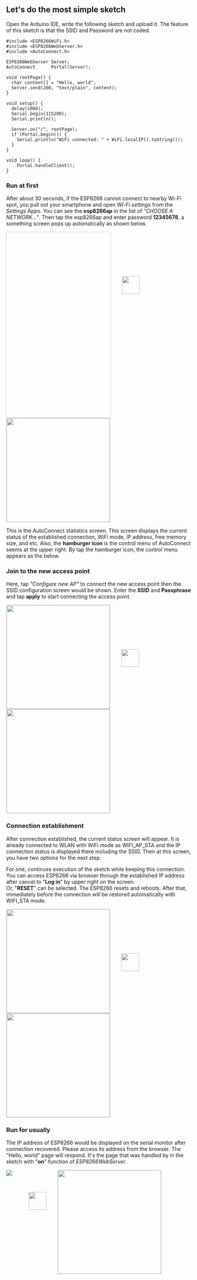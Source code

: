 ## Let's do the most simple sketch

Open the Arduino IDE, write the following sketch and upload it. The feature of this sketch is that the SSID and Password are not coded.

```arduino
#include <ESP8266WiFi.h>
#include <ESP8266WebServer.h>
#include <AutoConnect.h>

ESP8266WebServer Server;
AutoConnect      Portal(Server);

void rootPage() {
  char content[] = "Hello, world";
  Server.send(200, "text/plain", content);
}

void setup() {
  delay(1000);
  Serial.begin(115200);
  Serial.println();

  Server.on("/", rootPage);
  if (Portal.begin()) {
    Serial.println("WiFi connected: " + WiFi.localIP().toString());
  }
}

void loop() {
	Portal.handleClient();
}
```

### <i class="fa fa-play-circle"></i> Run at first

After about 30 seconds, if the ESP8266 cannot connect to nearby Wi-Fi spot, you pull out your smartphone and open *Wi-Fi settings* from the *Settings* Apps. You can see the **esp8266ap** in the list of *"CHOOSE A NETWORK..."*. Then tap the esp8266ap and enter password **12345678**, a something screen pops up automatically as shown below.

<span style="display:inline-block;width:282px;height:501px;border:1px solid lightgrey;"><img data-gifffer="/images/login_ani.gif" data-gifffer-width="280" style="width:280px;" /></span><img src="/images/arrow_right.svg" style="vertical-align:top;padding-top:120px;width:48px;margin-left:30px;margin-right:30px;" /><img src="/images/stat.png" style="border:1px solid lightgrey;width:280px;" /></span>

This is the AutoConnect statistics screen. This screen displays the current status of the established connection, WiFi mode, IP address, free memory size, and etc. Also, the **hamburger icon** is the control menu of AutoConnect seems at the upper right. By tap the hamburger icon, the control menu appears as the below.

### <i class="fa fa-cog"></i> Join to the new access point

Here, tap *"Configure new AP"* to connect the new access point then the SSID configuration screen would be shown. Enter the **SSID** and **Passphrase** and tap **apply** to start connecting the access point.

<img src="/images/menu_login.png" style="border:1px solid lightgrey;width:280px;" /><img src="/images/arrow_right.svg" style="vertical-align:top;padding-top:120px;width:48px;margin-left:30px;margin-right:30px;" /><img src="/images/config_ssid.png" style="border:1px solid lightgrey;width:280px;" />

### <i class="fa fa-rss"></i> Connection establishment

After connection established, the current status screen will appear. It is already connected to WLAN with WiFi mode as WIFI\_AP\_STA and the IP connection status is displayed there including the SSID. Then at this screen, you have two options for the next step.

For one, continues execution of the sketch while keeping this connection. You can access ESP8266 via browser through the established IP address after cancel to "**Log in**" by upper right on the screen.  
Or, "**RESET**" can be selected. The ESP8266 resets and reboots. After that, immediately before the connection will be restored automatically with WIFI\_STA mode.

<img src="/images/established.png" style="border:1px solid lightgrey;width:280px;" /><img src="/images/arrow_right.svg" style="vertical-align:top;padding-top:120px;width:48px;margin-left:30px;margin-right:30px;" /><img src="/images/reset.png" style="border:1px solid lightgrey;width:280px;" />

### <i class="fa fa-play-circle"></i> Run for usually

The IP address of ESP8266 would be displayed on the serial monitor after connection recovered. Please access its address from the browser. The "Hello, world" page will respond. It's the page that was handled by in the sketch with "**on**" function of *ESP8266WebServer*.

<img src="/images/serial.png" style="vertical-align:top;" /><img src="/images/arrow_right.svg" style="vertical-align:top;padding-top:60px;width:48px;margin-left:45px;margin-right:30px;" /><img src="/images/hello_world.png" style="border:1px solid lightgrey;width:280px;" />

<script>
  window.onload = function() {
    Gifffer();
  }
</script>